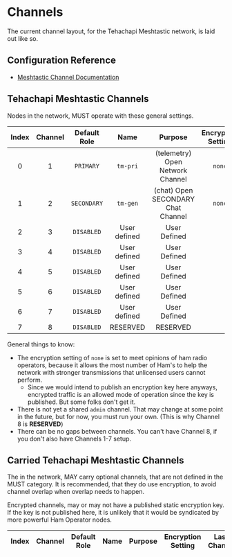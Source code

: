 # Channels

The current channel layout, for the Tehachapi Meshtastic network, is laid out like so.

## Configuration Reference

- [Meshtastic Channel Documentation](https://meshtastic.org/docs/configuration/radio/channels/)

## Tehachapi Meshtastic Channels

Nodes in the network, MUST operate with these general settings.

| Index | Channel | Default Role  |  Name        | Purpose                              | Encryption Setting  | Last Change |
| :---: | :-----: | :-----------: | :----------: | :----------------------------------: | :-----------------: | :---------: |
|   0   |    1    |  `PRIMARY`    | `tm-pri`     | (telemetry) Open Network Channel     | `none`              | 2024-04-29  |
|   1   |    2    |  `SECONDARY`  | `tm-gen`     | (chat) Open SECONDARY Chat Channel   | `none`              |             |
|   2   |    3    |  `DISABLED`   | User defined | User Defined                         |                     |             |
|   3   |    4    |  `DISABLED`   | User defined | User Defined                         |                     |             |
|   4   |    5    |  `DISABLED`   | User defined | User Defined                         |                     |             |
|   5   |    6    |  `DISABLED`   | User defined | User Defined                         |                     |             |
|   6   |    7    |  `DISABLED`   | User defined | User Defined                         |                     |             |
|   7   |    8    |  `DISABLED`   | RESERVED     | RESERVED                             |                     |             |

General things to know:

- The encryption setting of `none` is set to meet opinions of ham radio
  operators, because it allows the most number of Ham's to help the network
  with stronger transmissions that unlicensed users cannot perform.
  - Since we would intend to publish an encryption key here anyways, encrypted
    traffic is an allowed mode of operation since the key is published. But
    some folks don't get it.
- There is not yet a shared `admin` channel. That may change at some point in
  the future, but for now, you must run your own. (This is why Channel 8 is
  **RESERVED**)
- There can be no gaps between channels. You can't have Channel 8, if you don't
  also have Channels 1-7 setup.

## Carried Tehachapi Meshtastic Channels

The in the network, MAY carry optional channels, that are not defined in the
MUST category. It is recommended, that they do use encryption, to avoid channel
overlap when overlap needs to happen.

Encrypted channels, may or may not have a published static encryption key. If
the key is not published here, it is unlikely that it would be syndicated by
more powerful Ham Operator nodes.

| Index | Channel | Default Role |  Name        | Purpose                              | Encryption Setting  | Last Change |
| :---: | :-----: | :----------: | :----------: | :----------------------------------: | :-----------------: | :---------: |
